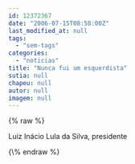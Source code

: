 ```yaml
---
id: 12372367
date: "2006-07-15T08:58:00Z"
last_modified_at: null
tags:
  - "sem-tags"
categories:
  - "noticias"
title: "Nunca fui um esquerdista"
sutia: null
chapeu: null
autor: null
imagem: null
---
```

{\% raw %}
<p>Luiz Inácio Lula da Silva, presidente </p>
{\% endraw %}